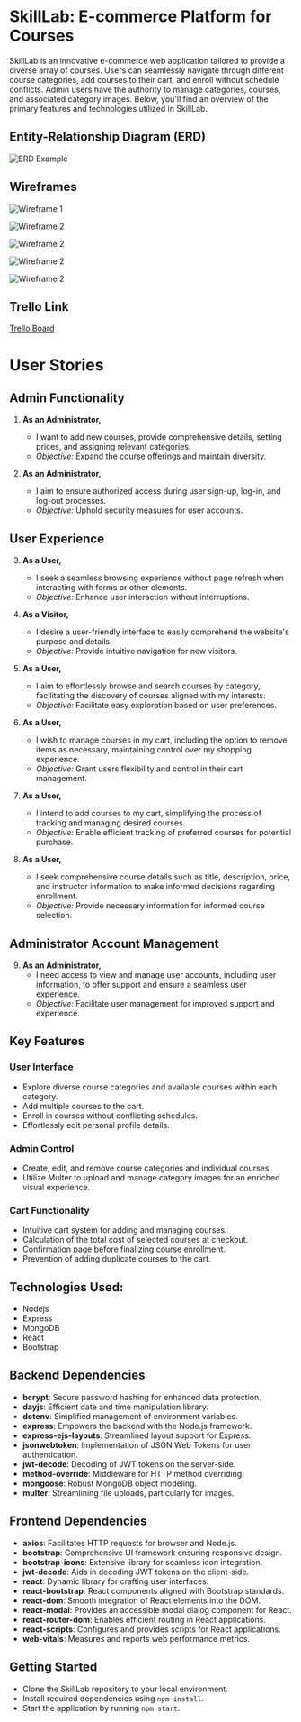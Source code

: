 # SkillLab: E-commerce Platform for Courses

SkillLab is an innovative e-commerce web application tailored to provide a diverse array of courses. Users can seamlessly navigate through different course categories, add courses to their cart, and enroll without schedule conflicts. Admin users have the authority to manage categories, courses, and associated category images. Below, you'll find an overview of the primary features and technologies utilized in SkillLab.

## Entity-Relationship Diagram (ERD)

![ERD Example](https://i.imgur.com/aKDpUTr.png)

## Wireframes


![Wireframe 1](https://i.imgur.com/rmWeTWl.png)


![Wireframe 2](https://i.imgur.com/wqIFSmy.png)


![Wireframe 2](https://i.imgur.com/4wRpTLk.png)


![Wireframe 2](https://i.imgur.com/vZj8hxb.png)


![Wireframe 2](https://i.imgur.com/M4HwSPJ.png)


## Trello Link
[Trello Board](https://trello.com/b/wOMz7tZ5/sei7-project-3)


# User Stories

## Admin Functionality
1. **As an Administrator,**
   - I want to add new courses, provide comprehensive details, setting prices, and assigning relevant categories.
   - *Objective:* Expand the course offerings and maintain diversity.

2. **As an Administrator,**
   - I aim to ensure authorized access during user sign-up, log-in, and log-out processes.
   - *Objective:* Uphold security measures for user accounts.

## User Experience
3. **As a User,**
   - I seek a seamless browsing experience without page refresh when interacting with forms or other elements.
   - *Objective:* Enhance user interaction without interruptions.

4. **As a Visitor,**
   - I desire a user-friendly interface to easily comprehend the website's purpose and details.
   - *Objective:* Provide intuitive navigation for new visitors.

5. **As a User,**
   - I aim to effortlessly browse and search courses by category, facilitating the discovery of courses aligned with my interests.
   - *Objective:* Facilitate easy exploration based on user preferences.

6. **As a User,**
   - I wish to manage courses in my cart, including the option to remove items as necessary, maintaining control over my shopping experience.
   - *Objective:* Grant users flexibility and control in their cart management.

7. **As a User,**
   - I intend to add courses to my cart, simplifying the process of tracking and managing desired courses.
   - *Objective:* Enable efficient tracking of preferred courses for potential purchase.

8. **As a User,**
   - I seek comprehensive course details such as title, description, price, and instructor information to make informed decisions regarding enrollment.
   - *Objective:* Provide necessary information for informed course selection.

## Administrator Account Management
9. **As an Administrator,**
   - I need access to view and manage user accounts, including user information, to offer support and ensure a seamless user experience.
   - *Objective:* Facilitate user management for improved support and experience.


## Key Features

### User Interface
- Explore diverse course categories and available courses within each category.
- Add multiple courses to the cart.
- Enroll in courses without conflicting schedules.
- Effortlessly edit personal profile details.

### Admin Control
- Create, edit, and remove course categories and individual courses.
- Utilize Multer to upload and manage category images for an enriched visual experience.

### Cart Functionality
- Intuitive cart system for adding and managing courses.
- Calculation of the total cost of selected courses at checkout.
- Confirmation page before finalizing course enrollment.
- Prevention of adding duplicate courses to the cart.

## Technologies Used:
- Nodejs
- Express
- MongoDB
- React
- Bootstrap

## Backend Dependencies

- **bcrypt**: Secure password hashing for enhanced data protection.
- **dayjs**: Efficient date and time manipulation library.
- **dotenv**: Simplified management of environment variables.
- **express**: Empowers the backend with the Node.js framework.
- **express-ejs-layouts**: Streamlined layout support for Express.
- **jsonwebtoken**: Implementation of JSON Web Tokens for user authentication.
- **jwt-decode**: Decoding of JWT tokens on the server-side.
- **method-override**: Middleware for HTTP method overriding.
- **mongoose**: Robust MongoDB object modeling.
- **multer**: Streamlining file uploads, particularly for images.

## Frontend Dependencies

- **axios**: Facilitates HTTP requests for browser and Node.js.
- **bootstrap**: Comprehensive UI framework ensuring responsive design.
- **bootstrap-icons**: Extensive library for seamless icon integration.
- **jwt-decode**: Aids in decoding JWT tokens on the client-side.
- **react**: Dynamic library for crafting user interfaces.
- **react-bootstrap**: React components aligned with Bootstrap standards.
- **react-dom**: Smooth integration of React elements into the DOM.
- **react-modal**: Provides an accessible modal dialog component for React.
- **react-router-dom**: Enables efficient routing in React applications.
- **react-scripts**: Configures and provides scripts for React applications.
- **web-vitals**: Measures and reports web performance metrics.


## Getting Started

- Clone the SkillLab repository to your local environment.
- Install required dependencies using `npm install`.
- Start the application by running `npm start`.


